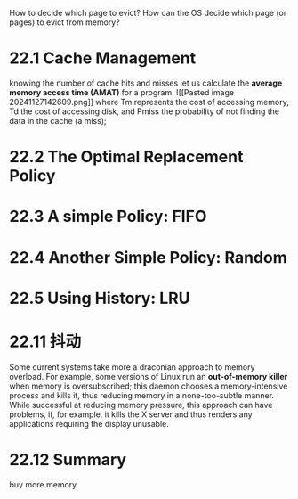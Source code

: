 How to decide which page to evict?
How can the OS decide which page (or pages) to evict from memory? 

# 22.1 Cache Management
knowing the number of cache hits and misses let us calculate the **average memory access time (AMAT)**  for a program. 
![[Pasted image 20241127142609.png]]
where Tm represents the cost of accessing memory, Td the cost of accessing disk, and Pmiss  the probability of not finding the data in the cache (a miss);

# 22.2 The Optimal Replacement Policy

# 22.3 A simple Policy: FIFO

# 22.4 Another Simple Policy: Random

# 22.5 Using History: LRU

# 22.11 抖动
Some current systems take more a draconian approach to memory overload. For example, some versions of Linux run an **out-of-memory killer** when memory is oversubscribed; this daemon chooses a memory-intensive process and kills it, thus reducing memory in a none-too-subtle manner. While successful at reducing memory pressure, this approach can have problems, if, for example, it kills the X server and thus renders any applications requiring the display unusable.

# 22.12 Summary
buy more memory
